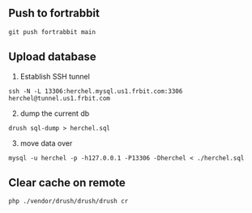 ## Push to fortrabbit
```
git push fortrabbit main
```

## Upload database
1. Establish SSH tunnel
```
ssh -N -L 13306:herchel.mysql.us1.frbit.com:3306 herchel@tunnel.us1.frbit.com
```
2. dump the current db
```
drush sql-dump > herchel.sql
```
3. move data over
```
mysql -u herchel -p -h127.0.0.1 -P13306 -Dherchel < ./herchel.sql
```

## Clear cache on remote
```
php ./vendor/drush/drush/drush cr
```
